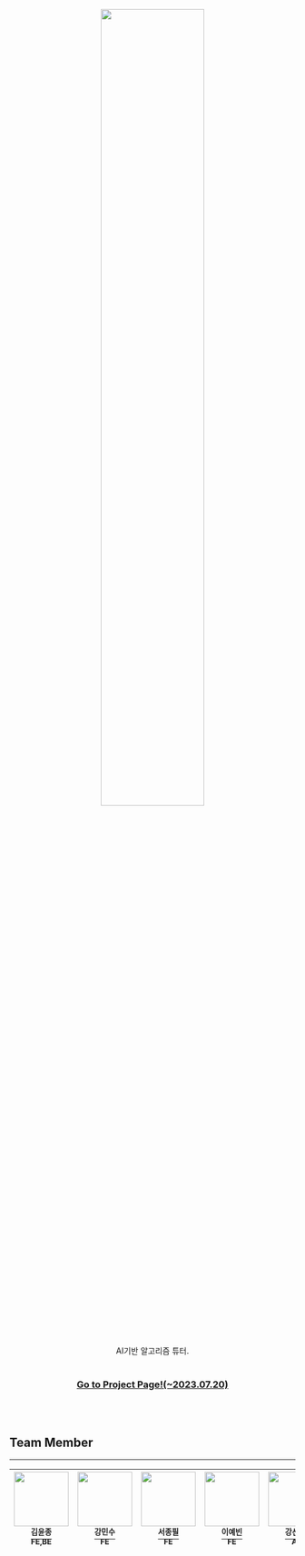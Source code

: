 <p align="center">
    <img src="https://github.com/kyj098707/recommendations_for_webtoons/assets/54027397/c4326298-8515-4950-a5c6-99c4a1de1d7d" width="60%" >
    <p align="center">
        AI기반 알고리즘 튜터.<br><br>
    </p>
    <h3>
        <p align="center">
            <strong>
                <a href="http://152.67.218.5/">Go to Project Page!(~2023.07.20)</a>
            </strong>
            <br>
        </p>
    </h3>
    <br><br>
</p>

## Team Member
---
| [<img src="https://avatars.githubusercontent.com/u/54027397?v=4" width="96px;"/><br><sup>김윤종</sup>](https://github.com/kyj098707)<br> <sup> FE,BE </sup>| [<img src="https://avatars.githubusercontent.com/u/124108786?v=4" width="96px;"/><br><sup>강민수</sup>](https://github.com/kangminsu-git)<br><sup>FE</sup> | [<img src="https://avatars.githubusercontent.com/u/68092600?v=4" width="96px;"/><br><sup>서종필</sup>](https://github.com/chaewon0824)<br><sup>FE</sup>   | [<img src="https://avatars.githubusercontent.com/u/84492694?v=4" width="96px;"/><br><sup>이예빈</sup>](https://github.com/rkdwhdrjf)<br><sup>FE</sup> | [<img src="https://avatars.githubusercontent.com/u/124108648?v=4" width="96px;"/><br><sup>강선후</sup>](https://github.com/JeongJeonghae)<br><sup>AI</sup>   | [<img src="https://avatars.githubusercontent.com/u/103622865?v=4" width="96px;"/><br><sup>김아르미</sup>](https://github.com/loveand30)<br><sup>AI</sup>
| :---: | :---: | :---: | :---: | :---: | :---: |

